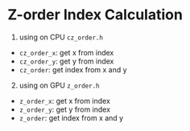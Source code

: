 # Z-order Index Calculation #

1. using on CPU `cz_order.h`

- `cz_order_x`: get x from index
- `cz_order_y`: get y from index
- `cz_order`: get index from x and y

2. using on GPU `z_order.h`

- `z_order_x`: get x from index
- `z_order_y`: get y from index
- `z_order`: get index from x and y



